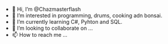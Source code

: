- 👋 Hi, I’m @Chazmasterflash
- 👀 I’m interested in programming, drums, cooking adn bonsai.
- 🌱 I’m currently learning C#, Pyhton and SQL.
- 💞️ I’m looking to collaborate on ...
- 📫 How to reach me ...

<!---
Chazmasterflash/Chazmasterflash is a ✨ special ✨ repository because its `README.md` (this file) appears on your GitHub profile.
You can click the Preview link to take a look at your changes.
--->
